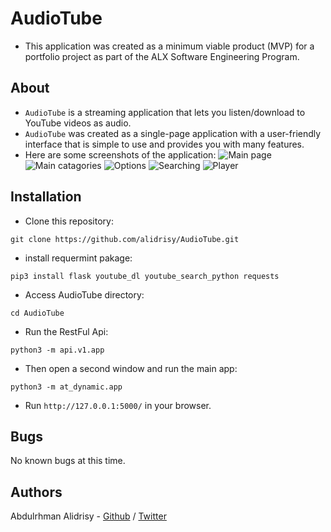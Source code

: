 # AudioTube
* This application was created as a minimum viable product (MVP) for a portfolio project as part of the ALX Software Engineering Program.


## About
* `AudioTube` is a streaming application that lets you listen/download to YouTube videos as audio.
* `AudioTube` was created as a single-page application with a user-friendly interface that is simple to use and provides you with many features.
* Here are some screenshots of the application:
![Main page](/app_images/main.jpg)
![Main catagories](/app_images/tag.jpg)
![Options](/app_images/option.jpg)
![Searching](/app_images/search.jpg)
![Player](/app_images/play.jpg)


## Installation
* Clone this repository:
```
git clone https://github.com/alidrisy/AudioTube.git
```
* install requermint pakage:
```
pip3 install flask youtube_dl youtube_search_python requests
```
* Access AudioTube directory: 
``` 
cd AudioTube 
```
* Run the RestFul Api: 
```
python3 -m api.v1.app
```
* Then open a second window and run the main app:
```
python3 -m at_dynamic.app
```
* Run `http://127.0.0.1:5000/` in your browser.

## Bugs
No known bugs at this time.


## Authors
Abdulrhman Alidrisy - [Github](https://github.com/alidrisy) / [Twitter](https://twitter.com/AbdulrahmanAdeb?t=c6JBtd7TXIrv0vyOAPryMQ&s=09)
